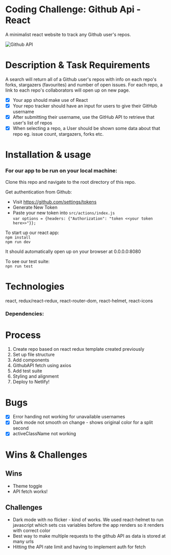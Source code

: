 # Coding Challenge: Github Api - React

A minimalist react website to track any Github user's repos. 

![Github API](https://user-images.githubusercontent.com/58271566/115594211-63207900-a2cd-11eb-9fd1-1efa2070d8d9.gif)

# Description & Task Requirements

A search will return all of a Github user's repos with info on each repo's forks, stargazers (favourites) and number of open issues. For each repo, a link to each repo's collaborators will open up on new page.

- [x] Your app should make use of React  
- [x] Your repo tracker should have an input for users to give their GitHub username  
- [x] After submitting their username, use the GitHub API to retrieve that user's list of repos  
- [x] When selecting a repo, a User should be shown some data about that repo eg. issue count, stargazers, forks etc.  

# Installation & usage

### For our app to be run on your local machine:

Clone this repo and navigate to the root directory of this repo.

Get authentication from Github:   
- Visit https://github.com/settings/tokens  
- Generate New Token   
- Paste your new token into `src/actions/index.js`  
  `var options = {headers: {"Authorization": "token <<your token here>>"}};`

To start up our react app:  
`npm install`   
`npm run dev`   

It should automatically open up on your browser at 0.0.0.0:8080  

To see our test suite:  
`npn run test`  

# Technologies
react, redux/react-redux, react-router-dom, react-helmet, react-icons

### Dependencies:

# Process
1. Create repo based on react redux template created previously
2. Set up file structure 
3. Add components 
4. GithubAPI fetch using axios 
5. Add test suite
6. Styling and alignment 
7. Deploy to Netlify!

# Bugs 
- [x] Error handing not working for unavailable usernames
- [x] Dark mode not smooth on change - shows original color for a split second 
- [x] activeClassName not working

# Wins & Challenges 

## Wins 
- Theme toggle 
- API fetch works!

## Challenges 
- Dark mode with no flicker - kind of works. We used react-helmet to run javascript which sets css variables before the app renders so it renders with correct color
- Best way to make multiple requests to the github API as data is stored at many urls
- Hitting the API rate limit and having to implement auth for fetch
